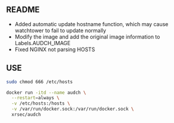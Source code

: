## README

- Added automatic update hostname function, which may cause watchtower to fail to update normally
- Modify the image and add the original image information to Labels.AUDCH_IMAGE
- Fixed NGINX not parsing HOSTS

## USE

```bash
sudo chmod 666 /etc/hosts

docker run -itd --name audch \
  --restart=always \
  -v /etc/hosts:/hosts \
  -v /var/run/docker.sock:/var/run/docker.sock \
  xrsec/audch
  ```
